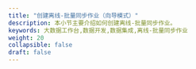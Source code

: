 ```yaml
---
title: "创建离线-批量同步作业（向导模式）"
description: 本小节主要介绍如何创建离线-批量同步作业。 
keywords: 大数据工作台,数据开发,数据集成,离线-批量同步作业
weight: 20
collapsible: false
draft: false
---
```


